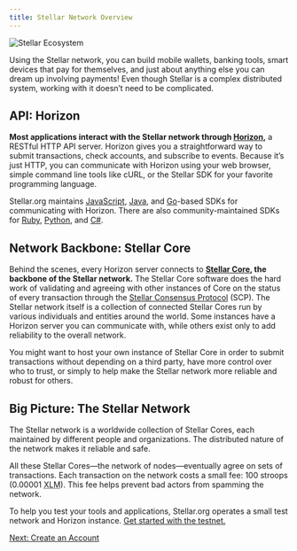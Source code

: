 ```yaml
---
title: Stellar Network Overview
---
```

![Stellar Ecosystem](https://www.stellar.org/wp-content/uploads/2016/06/Stellar-Ecosystem-v031.png)

Using the Stellar network, you can build mobile wallets, banking tools, smart devices that pay for themselves, and just about anything else you can dream up involving payments! Even though Stellar is a complex distributed system, working with it doesn’t need to be complicated.

## API: Horizon

**Most applications interact with the Stellar network through [Horizon](https://www.stellar.org/developers/horizon/reference/),** a RESTful HTTP API server. Horizon gives you a straightforward way to submit transactions, check accounts, and subscribe to events. Because it’s just HTTP, you can communicate with Horizon using your web browser, simple command line tools like cURL, or the Stellar SDK for your favorite programming language.

Stellar.org maintains [JavaScript](https://github.com/stellar/js-stellar-sdk), [Java](https://github.com/stellar/java-stellar-sdk), and [Go](https://github.com/stellar/go/trees/master/client/horizon)-based SDKs for communicating with Horizon. There are also community-maintained SDKs for [Ruby](https://github.com/stellar/ruby-stellar-sdk), [Python](https://github.com/StellarCN/py-stellar-base), and [C#](https://github.com/QuantozTechnology/csharp-stellar-base).

## Network Backbone: Stellar Core

Behind the scenes, every Horizon server connects to **[Stellar Core](../../stellar-core/learn/admin.html), the backbone of the Stellar network.** The Stellar Core software does the hard work of validating and agreeing with other instances of Core on the status of every transaction through the [Stellar Consensus Protocol](../concepts/scp.html) (SCP). The Stellar network itself is a collection of connected Stellar Cores run by various individuals and entities around the world. Some instances have a Horizon server you can communicate with, while others exist only to add reliability to the overall network.

You might want to host your own instance of Stellar Core in order to submit transactions without depending on a third party, have more control over who to trust, or simply to help make the Stellar network more reliable and robust for others.

## Big Picture: The Stellar Network

The Stellar network is a worldwide collection of Stellar Cores, each maintained by different people and organizations. The distributed nature of the network makes it reliable and safe.

All these Stellar Cores—the network of nodes—eventually agree on sets of transactions. Each transaction on the network costs a small fee: 100 stroops (0.00001 <abbr title="Lumens">XLM</abbr>). This fee helps prevent bad actors from spamming the network. 

To help you test your tools and applications, Stellar.org operates a small test network and Horizon instance. [Get started with the testnet.](../concepts/test-net.md)
 
<div class="sequence-navigation">
  <a class="button button--next" href="create-account.html">Next: Create an Account</a>
</div>
